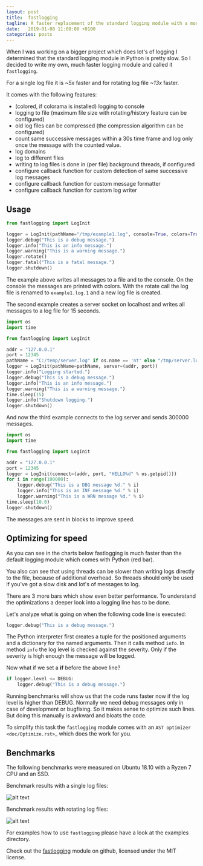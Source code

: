 ```yaml
---
layout: post
title:  fastlogging
tagline: A faster replacement of the standard logging module with a mostly compatible API.
date:   2019-01-08 11:00:00 +0100
categories: posts
---
```


When I was working on a bigger project which does lot's of logging I determined that the standard logging
module in Python is pretty slow. So I decided to write my own, much faster logging module and called it
`fastlogging`.
 
For a single log file it is *~5x* faster and for rotating log file *~13x* faster.

It comes with the following features:

 - (colored, if colorama is installed) logging to console
 - logging to file (maximum file size with rotating/history feature can be configured)
 - old log files can be compressed (the compression algorithm can be configured)
 - count same successive messages within a 30s time frame and log only once the message with the counted value.
 - log domains
 - log to different files
 - writing to log files is done in (per file) background threads, if configured
 - configure callback function for custom detection of same successive log messages
 - configure callback function for custom message formatter
 - configure callback function for custom log writer

Usage
-----

```python
from fastlogging import LogInit

logger = LogInit(pathName="/tmp/example1.log", console=True, colors=True)
logger.debug("This is a debug message.")
logger.info("This is an info message.")
logger.warning("This is a warning message.")
logger.rotate()
logger.fatal("This is a fatal message.")
logger.shutdown()
```

The example above writes all messages to a file and to the console. On the console the messages are printed
with colors. With the rotate call the log file is renamed to `example1.log.1` and a new log file is created.

The second example creates a server socket on localhost and writes all messages to a log file for 15 seconds.

```python
import os
import time

from fastlogging import LogInit

addr = "127.0.0.1"
port = 12345
pathName = "C:/temp/server.log" if os.name == 'nt' else "/tmp/server.log"
logger = LogInit(pathName=pathName, server=(addr, port))
logger.info("Logging started.")
logger.debug("This is a debug message.")
logger.info("This is an info message.")
logger.warning("This is a warning message.")
time.sleep(15)
logger.info("Shutdown logging.")
logger.shutdown()
```

And now the third example connects to the log server and sends 300000 messages.

```python
import os
import time

from fastlogging import LogInit

addr = "127.0.0.1"
port = 12345
logger = LogInit(connect=(addr, port, "HELLO%d" % os.getpid()))
for i in range(100000):
    logger.debug("This is a DBG message %d." % i)
    logger.info("This is an INF message %d." % i)
    logger.warning("This is a WRN message %d." % i)
time.sleep(10.0)
logger.shutdown()
```

The messages are sent in blocks to improve speed.

Optimizing for speed
--------------------

As you can see in the charts below fastlogging is much faster than the default logging module which comes
with Python (red bar).

You also can see that using threads can be slower than writing logs directly to the
file, because of additional overhead. So threads should only be used if you've got a slow disk and lot's of
messages to log.

There are 3 more bars which show even better performance. To understand the optimizations a deeper look into
a logging line has to be done.

Let's analyze what is going on when the following code line is executed:

```python
logger.debug("This is a debug message.")
```

The Python interpreter first creates a tuple for the positioned arguments and a dictionary for the named
arguments. Then it calls method ``info``. In method ``info`` the log level is checked against the severity.
Only if the severity is high enough the message will be logged.

Now what if we set a **if** before the above line?

```python
if logger.level <= DEBUG:
    logger.debug("This is a debug message.")
```

Running benchmarks will show us that the code runs faster now if the log level is higher than DEBUG.
Normally we need debug messages only in case of development or bugfixing. So it makes sense to optimize
such lines. But doing this manually is awkward and bloats the code.

To simplify this task the ``fastlogging`` module comes with an `AST optimizer <doc/Optimize.rst>`_ which does the work for you.

Benchmarks
----------

The following benchmarks were measured on Ubuntu 18.10 with a Ryzen 7 CPU and an SSD.

Benchmark results with a single log files:

![alt text](https://github.com/brmmm3/fastlogging/blob/master/doc/benchmarks/log.png?raw=true "Single log file")

Benchmark results with rotating log files:

![alt text](https://github.com/brmmm3/fastlogging/blob/master/doc/benchmarks/rotate.png?raw=true "Rotating log files")


For examples how to use `fastlogging` please have a look at the examples directory.

Check out the [fastlogging][fastlogging] module on github, licensed under the MIT license.

[fastlogging]: https://github.com/brmmm3/fastlogging

